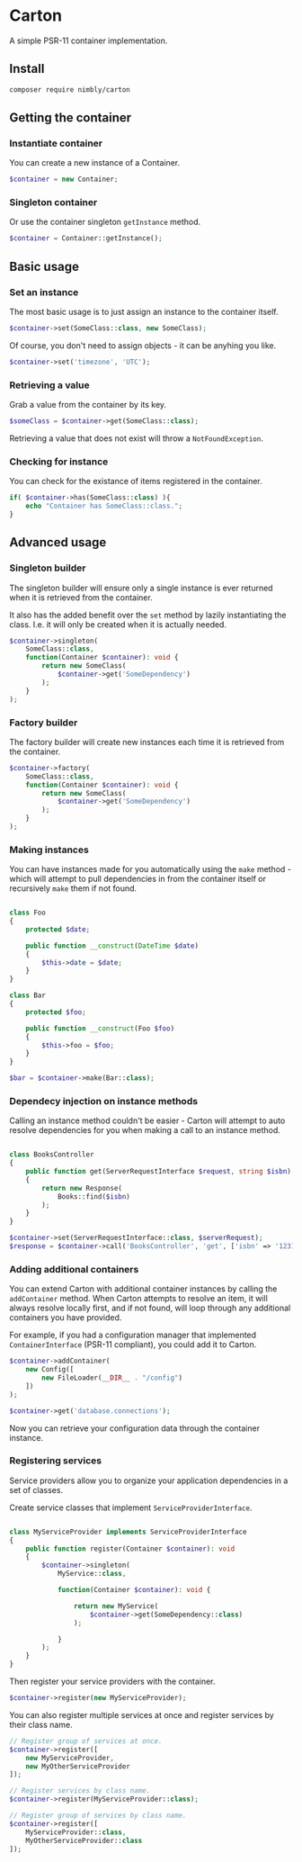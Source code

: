 # Carton
A simple PSR-11 container implementation.

## Install
```bash
composer require nimbly/carton
```

## Getting the container

### Instantiate container

You can create a new instance of a Container.

```php
$container = new Container;
```

### Singleton container

Or use the container singleton ```getInstance``` method.

```php
$container = Container::getInstance();
```

## Basic usage

### Set an instance

The most basic usage is to just assign an instance to the container itself.

```php
$container->set(SomeClass::class, new SomeClass);
```

Of course, you don't need to assign objects - it can be anyhing you like.

```php
$container->set('timezone', 'UTC');
```

### Retrieving a value

Grab a value from the container by its key.

```php
$someClass = $container->get(SomeClass::class);
```

Retrieving a value that does not exist will throw a ```NotFoundException```.

### Checking for instance

You can check for the existance of items registered in the container.

```php
if( $container->has(SomeClass::class) ){
	echo "Container has SomeClass::class.";
}
```

## Advanced usage

### Singleton builder

The singleton builder will ensure only a single instance is ever returned when it is retrieved from the container.

It also has the added benefit over the ```set``` method by lazily instantiating the class. I.e. it will only be created when it is actually needed.

```php
$container->singleton(
	SomeClass::class,
	function(Container $container): void {
		return new SomeClass(
			$container->get('SomeDependency')
		);
	}
);
```

### Factory builder

The factory builder will create new instances each time it is retrieved from the container.

```php
$container->factory(
	SomeClass::class,
	function(Container $container): void {
		return new SomeClass(
			$container->get('SomeDependency')
		);
	}
);
```

### Making instances

You can have instances made for you automatically using the ```make``` method - which will attempt to pull dependencies in from the container itself or recursively ```make``` them if not found.

```php

class Foo
{
	protected $date;

	public function __construct(DateTime $date)
	{
		$this->date = $date;
	}
}

class Bar
{
	protected $foo;

	public function __construct(Foo $foo)
	{
		$this->foo = $foo;
	}
}

$bar = $container->make(Bar::class);

```

### Dependecy injection on instance methods

Calling an instance method couldn't be easier - Carton will attempt to auto resolve dependencies for you when making a call to an instance method.

```php

class BooksController
{
	public function get(ServerRequestInterface $request, string $isbn): Response
	{
		return new Response(
			Books::find($isbn)
		);
	}
}

$container->set(ServerRequestInterface::class, $serverRequest);
$response = $container->call('BooksController', 'get', ['isbn' => '123123']);

```

### Adding additional containers

You can extend Carton with additional container instances by calling the ```addContainer``` method. When Carton attempts to resolve an item, it will
always resolve locally first, and if not found, will loop through any additional containers you have provided.

For example, if you had a configuration manager that implemented ```ContainerInterface``` (PSR-11 compliant),
you could add it to Carton.

```php
$container->addContainer(
	new Config([
		new FileLoader(__DIR__ . "/config")
	])
);

$container->get('database.connections');
```
Now you can retrieve your configuration data through the container instance.

### Registering services

Service providers allow you to organize your application dependencies in a set of classes.

Create service classes that implement ```ServiceProviderInterface```.

```php

class MyServiceProvider implements ServiceProviderInterface
{
	public function register(Container $container): void
	{
		$container->singleton(
			MyService::class,

			function(Container $container): void {

				return new MyService(
					$container->get(SomeDependency::class)
				);

			}
		);
	}
}

```

Then register your service providers with the container.

```php
$container->register(new MyServiceProvider);
```

You can also register multiple services at once and register services by their class name.


```php
// Register group of services at once.
$container->register([
	new MyServiceProvider,
	new MyOtherServiceProvider
]);

// Register services by class name.
$container->register(MyServiceProvider::class);

// Register group of services by class name.
$container->register([
	MyServiceProvider::class,
	MyOtherServiceProvider::class
]);
```